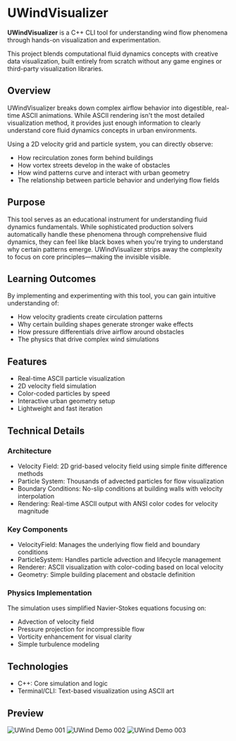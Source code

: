 # UWindVisualizer

**UWindVisualizer** is a C++ CLI tool for understanding wind flow phenomena through hands-on visualization and experimentation.

This project blends computational fluid dynamics concepts with creative data visualization, built entirely from scratch without any game engines or third-party visualization libraries.

## Overview

UWindVisualizer breaks down complex airflow behavior into digestible, real-time ASCII animations. While ASCII rendering isn't the most detailed visualization method, it provides just enough information to clearly understand core fluid dynamics concepts in urban environments.

Using a 2D velocity grid and particle system, you can directly observe:

- How recirculation zones form behind buildings
- How vortex streets develop in the wake of obstacles
- How wind patterns curve and interact with urban geometry
- The relationship between particle behavior and underlying flow fields

## Purpose

This tool serves as an educational instrument for understanding fluid dynamics fundamentals. While sophisticated production solvers automatically handle these phenomena through comprehensive fluid dynamics, they can feel like black boxes when you're trying to understand why certain patterns emerge. UWindVisualizer strips away the complexity to focus on core principles—making the invisible visible.

## Learning Outcomes

By implementing and experimenting with this tool, you can gain intuitive understanding of:

- How velocity gradients create circulation patterns
- Why certain building shapes generate stronger wake effects
- How pressure differentials drive airflow around obstacles
- The physics that drive complex wind simulations

## Features

- Real-time ASCII particle visualization
- 2D velocity field simulation
- Color-coded particles by speed
- Interactive urban geometry setup
- Lightweight and fast iteration

## Technical Details

### Architecture

- Velocity Field: 2D grid-based velocity field using simple finite difference methods
- Particle System: Thousands of advected particles for flow visualization
- Boundary Conditions: No-slip conditions at building walls with velocity interpolation
- Rendering: Real-time ASCII output with ANSI color codes for velocity magnitude

### Key Components

- VelocityField: Manages the underlying flow field and boundary conditions
- ParticleSystem: Handles particle advection and lifecycle management
- Renderer: ASCII visualization with color-coding based on local velocity
- Geometry: Simple building placement and obstacle definition

### Physics Implementation

The simulation uses simplified Navier-Stokes equations focusing on:

- Advection of velocity field
- Pressure projection for incompressible flow
- Vorticity enhancement for visual clarity
- Simple turbulence modeling

## Technologies

- C++: Core simulation and logic
- Terminal/CLI: Text-based visualization using ASCII art

## Preview
![UWind Demo 001](/assets/images/UWind-demo-001.gif)
![UWind Demo 002](/assets/images/UWind-demo-002.gif)
![UWind Demo 003](/assets/images/UWind-demo-003.gif)
